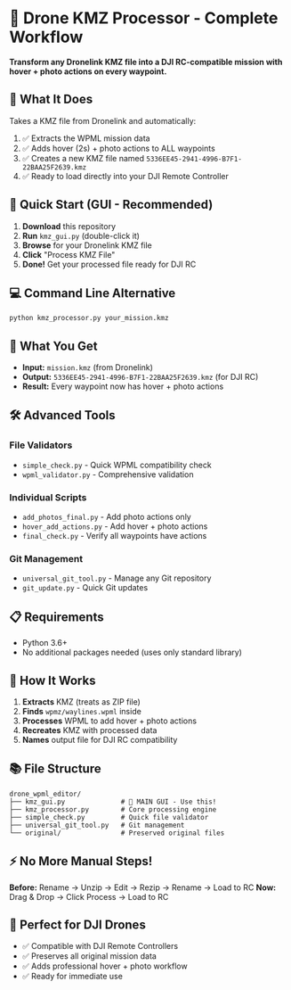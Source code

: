 # 🚁 Drone KMZ Processor - Complete Workflow

**Transform any Dronelink KMZ file into a DJI RC-compatible mission with hover + photo actions on every waypoint.**

## 🎯 What It Does

Takes a KMZ file from Dronelink and automatically:
1. ✅ Extracts the WPML mission data
2. ✅ Adds hover (2s) + photo actions to ALL waypoints  
3. ✅ Creates a new KMZ file named `5336EE45-2941-4996-B7F1-22BAA25F2639.kmz`
4. ✅ Ready to load directly into your DJI Remote Controller

## 🚀 Quick Start (GUI - Recommended)

1. **Download** this repository
2. **Run** `kmz_gui.py` (double-click it)
3. **Browse** for your Dronelink KMZ file
4. **Click** "Process KMZ File"
5. **Done!** Get your processed file ready for DJI RC

## 💻 Command Line Alternative

```bash
python kmz_processor.py your_mission.kmz
```

## 📁 What You Get

- **Input:** `mission.kmz` (from Dronelink)
- **Output:** `5336EE45-2941-4996-B7F1-22BAA25F2639.kmz` (for DJI RC)
- **Result:** Every waypoint now has hover + photo actions

## 🛠️ Advanced Tools

### File Validators
- `simple_check.py` - Quick WPML compatibility check
- `wpml_validator.py` - Comprehensive validation

### Individual Scripts  
- `add_photos_final.py` - Add photo actions only
- `hover_add_actions.py` - Add hover + photo actions
- `final_check.py` - Verify all waypoints have actions

### Git Management
- `universal_git_tool.py` - Manage any Git repository
- `git_update.py` - Quick Git updates

## 📋 Requirements

- Python 3.6+
- No additional packages needed (uses only standard library)

## 🔧 How It Works

1. **Extracts** KMZ (treats as ZIP file)
2. **Finds** `wpmz/waylines.wpml` inside
3. **Processes** WPML to add hover + photo actions
4. **Recreates** KMZ with processed data
5. **Names** output file for DJI RC compatibility

## 📚 File Structure

```
drone_wpml_editor/
├── kmz_gui.py              # 🎯 MAIN GUI - Use this!
├── kmz_processor.py        # Core processing engine
├── simple_check.py         # Quick file validator
├── universal_git_tool.py   # Git management
└── original/               # Preserved original files
```

## ⚡ No More Manual Steps!

**Before:** Rename → Unzip → Edit → Rezip → Rename → Load to RC
**Now:** Drag & Drop → Click Process → Load to RC

## 🎉 Perfect for DJI Drones

- ✅ Compatible with DJI Remote Controllers
- ✅ Preserves all original mission data
- ✅ Adds professional hover + photo workflow
- ✅ Ready for immediate use
